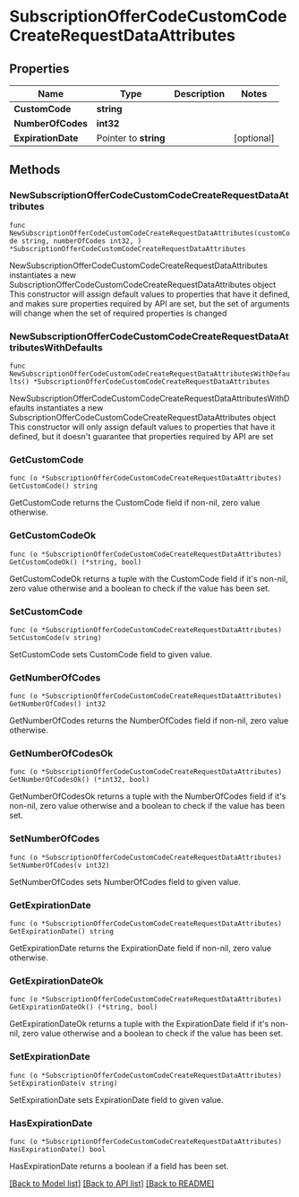 # SubscriptionOfferCodeCustomCodeCreateRequestDataAttributes

## Properties

Name | Type | Description | Notes
------------ | ------------- | ------------- | -------------
**CustomCode** | **string** |  | 
**NumberOfCodes** | **int32** |  | 
**ExpirationDate** | Pointer to **string** |  | [optional] 

## Methods

### NewSubscriptionOfferCodeCustomCodeCreateRequestDataAttributes

`func NewSubscriptionOfferCodeCustomCodeCreateRequestDataAttributes(customCode string, numberOfCodes int32, ) *SubscriptionOfferCodeCustomCodeCreateRequestDataAttributes`

NewSubscriptionOfferCodeCustomCodeCreateRequestDataAttributes instantiates a new SubscriptionOfferCodeCustomCodeCreateRequestDataAttributes object
This constructor will assign default values to properties that have it defined,
and makes sure properties required by API are set, but the set of arguments
will change when the set of required properties is changed

### NewSubscriptionOfferCodeCustomCodeCreateRequestDataAttributesWithDefaults

`func NewSubscriptionOfferCodeCustomCodeCreateRequestDataAttributesWithDefaults() *SubscriptionOfferCodeCustomCodeCreateRequestDataAttributes`

NewSubscriptionOfferCodeCustomCodeCreateRequestDataAttributesWithDefaults instantiates a new SubscriptionOfferCodeCustomCodeCreateRequestDataAttributes object
This constructor will only assign default values to properties that have it defined,
but it doesn't guarantee that properties required by API are set

### GetCustomCode

`func (o *SubscriptionOfferCodeCustomCodeCreateRequestDataAttributes) GetCustomCode() string`

GetCustomCode returns the CustomCode field if non-nil, zero value otherwise.

### GetCustomCodeOk

`func (o *SubscriptionOfferCodeCustomCodeCreateRequestDataAttributes) GetCustomCodeOk() (*string, bool)`

GetCustomCodeOk returns a tuple with the CustomCode field if it's non-nil, zero value otherwise
and a boolean to check if the value has been set.

### SetCustomCode

`func (o *SubscriptionOfferCodeCustomCodeCreateRequestDataAttributes) SetCustomCode(v string)`

SetCustomCode sets CustomCode field to given value.


### GetNumberOfCodes

`func (o *SubscriptionOfferCodeCustomCodeCreateRequestDataAttributes) GetNumberOfCodes() int32`

GetNumberOfCodes returns the NumberOfCodes field if non-nil, zero value otherwise.

### GetNumberOfCodesOk

`func (o *SubscriptionOfferCodeCustomCodeCreateRequestDataAttributes) GetNumberOfCodesOk() (*int32, bool)`

GetNumberOfCodesOk returns a tuple with the NumberOfCodes field if it's non-nil, zero value otherwise
and a boolean to check if the value has been set.

### SetNumberOfCodes

`func (o *SubscriptionOfferCodeCustomCodeCreateRequestDataAttributes) SetNumberOfCodes(v int32)`

SetNumberOfCodes sets NumberOfCodes field to given value.


### GetExpirationDate

`func (o *SubscriptionOfferCodeCustomCodeCreateRequestDataAttributes) GetExpirationDate() string`

GetExpirationDate returns the ExpirationDate field if non-nil, zero value otherwise.

### GetExpirationDateOk

`func (o *SubscriptionOfferCodeCustomCodeCreateRequestDataAttributes) GetExpirationDateOk() (*string, bool)`

GetExpirationDateOk returns a tuple with the ExpirationDate field if it's non-nil, zero value otherwise
and a boolean to check if the value has been set.

### SetExpirationDate

`func (o *SubscriptionOfferCodeCustomCodeCreateRequestDataAttributes) SetExpirationDate(v string)`

SetExpirationDate sets ExpirationDate field to given value.

### HasExpirationDate

`func (o *SubscriptionOfferCodeCustomCodeCreateRequestDataAttributes) HasExpirationDate() bool`

HasExpirationDate returns a boolean if a field has been set.


[[Back to Model list]](../README.md#documentation-for-models) [[Back to API list]](../README.md#documentation-for-api-endpoints) [[Back to README]](../README.md)


